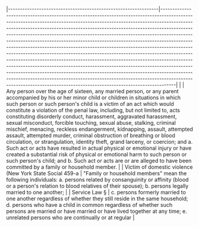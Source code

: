 |---------------------------------------------------------------|------------------------------------------------------------------------------------------------------------------------------------------------------------------------------------------------------------------------------------------------------------------------------------------------------------------------------------------------------------------------------------------------------------------------------------------------------------------------------------------------------------------------------------------------------------------------------------------------------------------------------------------------------------------------------------------------------------------------------------------------------------------------------------------------------------------------------------------------------------------------------------------------------------------------------------------------------------------------------|
|                                                               | Any person over the age of sixteen, any married person, or  any parent accompanied by his or her minor child or children  in situations in which such person or such person's child is a  victim of an act which would constitute a violation of the  penal law, including, but not limited to, acts constituting  disorderly conduct, harassment, aggravated harassment,  sexual misconduct, forcible touching, sexual abuse, stalking,  criminal mischief, menacing, reckless endangerment, kidnapping, assault, attempted assault, attempted murder,  criminal obstruction of breathing or blood circulation, or  strangulation, identity theft, grand larceny, or coercion; and a. Such act or acts have resulted in actual physical or  emotional injury or have created a substantial risk of  physical or emotional harm to such person or such  person's child; and  b. Such act or acts are or are alleged to have been  committed by a family or household member. |
| Victim of  domestic  violence (New  York State  Social  459-a | "Family or household members" mean the following individuals: a. persons related by consanguinity or affinity (blood or  a person's relation to blood relatives of their spouse); b. persons legally married to one another;                                                                                                                                                                                                                                                                                                                                                                                                                                                                                                                                                                                                                                                                                                                                                 |
| Service Law §                                                 | c. persons formerly married to one another regardless  of whether they still reside in the same household; d. persons who have a child in common regardless of  whether such persons are married or have married or  have lived together at any time; e. unrelated persons who are continually or at regular                                                                                                                                                                                                                                                                                                                                                                                                                                                                                                                                                                                                                                                                 |